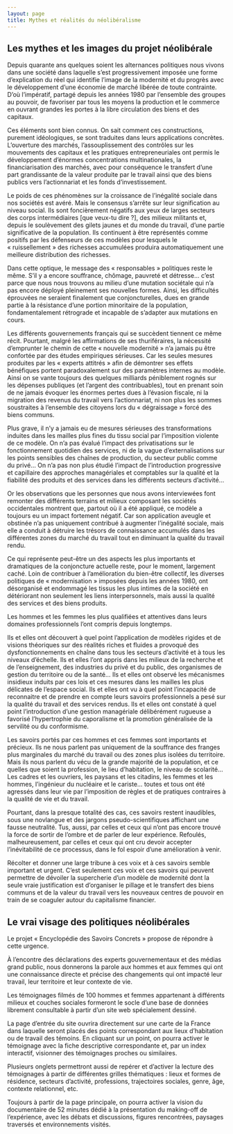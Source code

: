 ```yaml
---
layout: page
title: Mythes et réalités du néolibéralisme
---
```


## Les mythes et les images du projet néolibérale

Depuis quarante ans quelques soient les alternances politiques nous vivons dans une société dans laquelle s’est progressivement imposée une forme d’explication du réel qui identifie l’image de la modernité et du progrès avec le développement d’une économie de marché libérée de toute contrainte.  D’où l’impératif, partagé depuis les années 1980 par l’ensemble des groupes au pouvoir, de favoriser par tous les moyens la production et le commerce en ouvrant grandes les portes à la libre circulation des biens et des capitaux.

Ces éléments sont bien connus. On sait comment ces constructions, purement idéologiques, se sont traduites dans leurs applications concrètes. L’ouverture des marchés, l’assouplissement des contrôles sur les mouvements des capitaux et les pratiques entrepreneuriales ont permis le développement d’énormes concentrations multinationales, la financiarisation des marchés, avec pour conséquence le transfert d’une part grandissante de la valeur produite par le travail ainsi que des biens publics vers l’actionnariat et les fonds d’investissement.

Le poids de ces phénomènes sur la croissance de l’inégalité sociale dans nos sociétés est avéré. Mais le consensus s’arrête sur leur signification au niveau social. Ils sont foncièrement négatifs aux yeux de larges secteurs des corps intermédiaires [que veux-tu dire ?], des milieux militants et, depuis le soulèvement des gilets jaunes et du monde du travail, d’une partie significative de la population. Ils continuent à être représentés comme positifs par les défenseurs de ces modèles pour lesquels le « ruissellement » des richesses accumulées produira automatiquement une meilleure distribution des richesses. 

Dans cette optique, le message des « responsables » politiques reste le même. S’il y a encore souffrance, chômage, pauvreté et détresse… c’est parce que nous nous trouvons au milieu d’une mutation sociétale qui n’a pas encore déployé pleinement ses nouvelles formes. Ainsi, les difficultés éprouvées ne seraient finalement que conjoncturelles, dues en grande partie à la résistance d’une portion minoritaire de la population, fondamentalement rétrograde et incapable de s’adapter aux mutations en cours.

Les différents gouvernements français qui se succèdent tiennent ce même récit. Pourtant, malgré les affirmations de ses thuriféraires, la nécessité d’emprunter le chemin de cette « nouvelle modernité » n’a jamais pu être confortée par des études empiriques sérieuses. Car les seules mesures produites par les « experts attitrés » afin de démontrer ses effets bénéfiques portent paradoxalement sur des paramètres internes au modèle. Ainsi on se vante toujours des quelques milliards péniblement rognés sur les dépenses publiques (et l’argent des contribuables), tout en prenant soin de ne jamais évoquer les énormes pertes dues à l’évasion fiscale, ni la migration des revenus du travail vers l’actionnariat, ni non plus les sommes soustraites à l’ensemble des citoyens lors du « dégraissage » forcé des biens communs.

Plus grave, il n’y a jamais eu de mesures sérieuses des transformations induites dans les mailles plus fines du tissu social par l’imposition violente de ce modèle.  On n’a pas évalué l’impact des privatisations sur le fonctionnement quotidien des services, ni de la vague d’externalisations sur les points sensibles des chaînes de production, du secteur public comme du privé…  On n’a pas non plus étudié l’impact de l’introduction progressive et capillaire des approches managériales et comptables sur la qualité et la fiabilité des produits et des services dans les différents secteurs d’activité…

Or les observations que les personnes que nous avons interviewées font remonter des différents terrains et milieux composant les sociétés occidentales montrent que, partout où il a été appliqué, ce modèle a toujours eu un impact fortement négatif.  Car son application aveugle et obstinée n’a pas uniquement contribué à augmenter l’inégalité sociale, mais elle a conduit à détruire les trésors de connaissance accumulés dans les différentes zones du marché du travail tout en diminuant la qualité du travail rendu. 

Ce qui représente peut-être un des aspects les plus importants et dramatiques de la conjoncture actuelle reste, pour le moment, largement caché. Loin de contribuer à l’amélioration du bien-être collectif, les diverses politiques de « modernisation » imposées depuis les années 1980, ont désorganisé et endommagé les tissus les plus intimes de la société en détériorant non seulement les liens interpersonnels, mais aussi la qualité des services et des biens produits. 

Les hommes et les femmes les plus qualifiées et attentives dans leurs domaines professionnels l’ont compris depuis longtemps.

Ils et elles ont découvert à quel point l’application de modèles rigides et de visions théoriques sur des réalités riches et fluides a provoqué des dysfonctionnements en chaîne dans tous les secteurs d’activité et à tous les niveaux d’échelle. Ils et elles l’ont appris dans les milieux de la recherche et de l’enseignement, des industries du privé et du public, des organismes de gestion du territoire ou de la santé… Ils et elles ont observé les mécanismes insidieux induits par ces lois et ces mesures dans les mailles les plus délicates de l’espace social. Ils et elles ont vu à quel point l’incapacité de reconnaitre et de prendre en compte leurs savoirs professionnels a pesé sur la qualité du travail et des services rendus. Ils et elles ont constaté à quel point l’introduction d’une gestion managériale délibérément rugueuse a favorisé l’hypertrophie du caporalisme et la promotion généralisée de la servilité ou du conformisme. 

Les savoirs portés par ces hommes et ces femmes sont importants et précieux. Ils ne nous parlent pas uniquement de la souffrance des franges plus marginales du marché du travail ou des zones plus isolées du territoire. Mais ils nous parlent du vécu de la grande majorité de la population, et ce quelles que soient la profession, le lieu d’habitation, le niveau de scolarité... Les cadres et les ouvriers, les paysans et les citadins, les femmes et les hommes, l’ingénieur du nucléaire et le cariste… toutes et tous ont été agressés dans leur vie par l’imposition de règles et de pratiques contraires à la qualité de vie et du travail. 

Pourtant, dans la presque totalité des cas, ces savoirs restent inaudibles, sous une novlangue et des jargons pseudo-scientifiques affichant une fausse neutralité.  Tus, aussi, par celles et ceux qui n’ont pas encore trouvé la force de sortir de l’ombre et de parler de leur expérience. Refoulés, malheureusement, par celles et ceux qui ont cru devoir accepter l’inévitabilité de ce processus, dans le fol espoir d’une amélioration à venir.

Récolter et donner une large tribune à ces voix et à ces savoirs semble important et urgent.  C’est seulement ces voix et ces savoirs qui peuvent permettre de dévoiler la supercherie d’un modèle de modernité dont la seule vraie justification est d’organiser le pillage et le transfert des biens communs et de la valeur du travail vers les nouveaux centres de pouvoir en train de se coaguler autour du capitalisme financier. 

## Le vrai visage des politiques néolibérales

Le projet « Encyclopédie des Savoirs Concrets » propose de répondre à cette urgence.

À l’encontre des déclarations des experts gouvernementaux et des médias grand public, nous donnerons la parole aux hommes et aux femmes qui ont une connaissance directe et précise des changements qui ont impacté leur travail, leur territoire et leur contexte de vie.

Les témoignages filmés de 100 hommes et femmes appartenant à différents milieux et couches sociales formeront le socle d’une base de données librement consultable à partir d’un site web spécialement dessiné.

La page d’entrée du site ouvrira directement sur une carte de la France dans laquelle seront placés des points correspondant aux lieux d’habitation ou de travail des témoins. En cliquant sur un point, on pourra activer le témoignage avec la fiche descriptive correspondante et, par un index interactif, visionner des témoignages proches ou similaires.

Plusieurs onglets permettront aussi de repérer et d’activer la lecture des témoignages à partir de différentes grilles thématiques : lieux et formes de résidence, secteurs d’activité, professions, trajectoires sociales, genre, âge, contexte relationnel, etc.

Toujours à partir de la page principale, on pourra activer la vision du documentaire de 52 minutes dédié à la présentation du making-off de l’expérience, avec les débats et discussions, figures rencontrées, paysages traversés et environnements visités.
